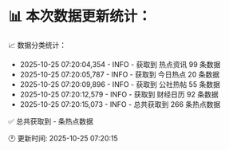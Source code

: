 📊 本次数据更新统计：
==========================

📈 数据分类统计：
- 2025-10-25 07:20:04,354 - INFO - 获取到 热点资讯 99 条数据
- 2025-10-25 07:20:05,787 - INFO - 获取到 今日热点 20 条数据
- 2025-10-25 07:20:09,896 - INFO - 获取到 公社热帖 55 条数据
- 2025-10-25 07:20:12,579 - INFO - 获取到 财经日历 92 条数据
- 2025-10-25 07:20:15,073 - INFO - 总共获取到 266 条热点数据

✅ 总共获取到 - 条热点数据

🕐 更新时间: 2025-10-25 07:20:15
